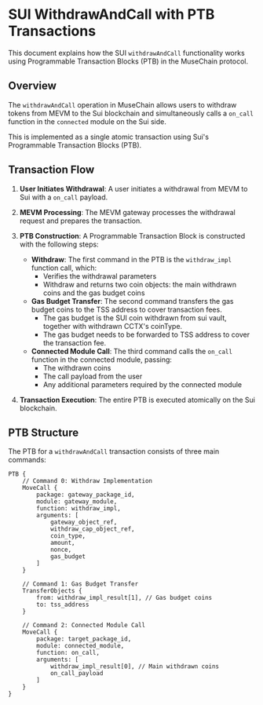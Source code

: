 # SUI WithdrawAndCall with PTB Transactions

This document explains how the SUI `withdrawAndCall` functionality works using Programmable Transaction Blocks (PTB) in the MuseChain protocol.

## Overview

The `withdrawAndCall` operation in MuseChain allows users to withdraw tokens from MEVM to the Sui blockchain and simultaneously calls a `on_call` function in the `connected` module on the Sui side.

This is implemented as a single atomic transaction using Sui's Programmable Transaction Blocks (PTB).

## Transaction Flow

1. **User Initiates Withdrawal**: A user initiates a withdrawal from MEVM to Sui with a `on_call` payload.

2. **MEVM Processing**: The MEVM gateway processes the withdrawal request and prepares the transaction.

3. **PTB Construction**: A Programmable Transaction Block is constructed with the following steps:
   - **Withdraw**: The first command in the PTB is the `withdraw_impl` function call, which:
     - Verifies the withdrawal parameters
     - Withdraw and returns two coin objects: the main withdrawn coins and the gas budget coins
   - **Gas Budget Transfer**: The second command transfers the gas budget coins to the TSS address to cover transaction fees.
     - The gas budget is the SUI coin withdrawn from sui vault, together with withdrawn CCTX's coinType.
     - The gas budget needs to be forwarded to TSS address to cover the transaction fee.
   - **Connected Module Call**: The third command calls the `on_call` function in the connected module, passing:
     - The withdrawn coins
     - The call payload from the user
     - Any additional parameters required by the connected module

4. **Transaction Execution**: The entire PTB is executed atomically on the Sui blockchain.

## PTB Structure

The PTB for a `withdrawAndCall` transaction consists of three main commands:

```
PTB {
    // Command 0: Withdraw Implementation
    MoveCall {
        package: gateway_package_id,
        module: gateway_module,
        function: withdraw_impl,
        arguments: [
            gateway_object_ref,
            withdraw_cap_object_ref,
            coin_type,
            amount,
            nonce,
            gas_budget
        ]
    }
    
    // Command 1: Gas Budget Transfer
    TransferObjects {
        from: withdraw_impl_result[1], // Gas budget coins
        to: tss_address
    }
    
    // Command 2: Connected Module Call
    MoveCall {
        package: target_package_id,
        module: connected_module,
        function: on_call,
        arguments: [
            withdraw_impl_result[0], // Main withdrawn coins
            on_call_payload
        ]
    }
}
``` 